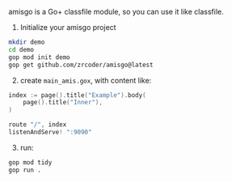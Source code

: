 amisgo is a Go+ classfile module, so you can use it like classfile.

1. Initialize your amisgo project

```sh
mkdir demo
cd demo
gop mod init demo
gop get github.com/zrcoder/amisgo@latest
```

2. create `main_amis.gox`, with content like:

```c
index := page().title("Example").body(
	page().title("Inner"),
)

route "/", index
listenAndServe! ":9090"
```

3. run:

```sh
gop mod tidy
gop run .
```
